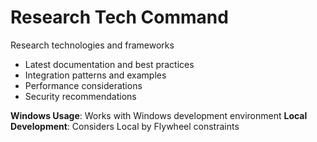 # Research Tech Command
Research technologies and frameworks
- Latest documentation and best practices
- Integration patterns and examples
- Performance considerations
- Security recommendations

**Windows Usage**: Works with Windows development environment
**Local Development**: Considers Local by Flywheel constraints